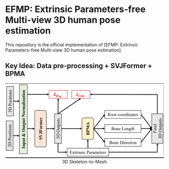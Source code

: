 # EFMP: Extrinsic Parameters-free Multi-view 3D human pose estimation

This repository is the official implementation of [EFMP: Extrinsic Parameters-free Multi-view 3D human pose estimation]. 

## Key Idea: Data pre-processing + SVJFormer + BPMA
<div align="center">
    <img src="assets/framework.png", width="1200" alt><br>
    3D Skeleton-to-Mesh
</div>
